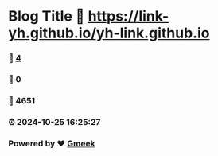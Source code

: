 # Blog Title :link: https://link-yh.github.io/yh-link.github.io 
### :page_facing_up: [4](https://link-yh.github.io/yh-link.github.io/tag.html) 
### :speech_balloon: 0 
### :hibiscus: 4651 
### :alarm_clock: 2024-10-25 16:25:27 
### Powered by :heart: [Gmeek](https://github.com/Meekdai/Gmeek)

